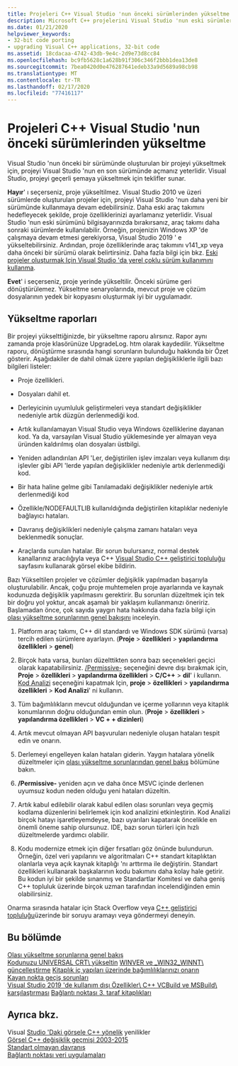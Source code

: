 ```yaml
---
title: Projeleri C++ Visual Studio 'nun önceki sürümlerinden yükseltme
description: Microsoft C++ projelerini Visual Studio 'nun eski sürümlerinden yükseltme.
ms.date: 01/21/2020
helpviewer_keywords:
- 32-bit code porting
- upgrading Visual C++ applications, 32-bit code
ms.assetid: 18cdacaa-4742-43db-9e4c-2d9e73d8cc84
ms.openlocfilehash: bc9fb5628c1a628b91f306c346f2bbb1dea13de8
ms.sourcegitcommit: 7bea0420d0e476287641edeb33a9d5689a98cb98
ms.translationtype: MT
ms.contentlocale: tr-TR
ms.lasthandoff: 02/17/2020
ms.locfileid: "77416117"
---
```

# <a name="upgrade-c-projects-from-earlier-versions-of-visual-studio"></a>Projeleri C++ Visual Studio 'nun önceki sürümlerinden yükseltme

Visual Studio 'nun önceki bir sürümünde oluşturulan bir projeyi yükseltmek için, projeyi Visual Studio 'nun en son sürümünde açmanız yeterlidir. Visual Studio, projeyi geçerli şemaya yükseltmek için teklifler sunar.

**Hayır**' ı seçerseniz, proje yükseltilmez. Visual Studio 2010 ve üzeri sürümlerde oluşturulan projeler için, projeyi Visual Studio 'nun daha yeni bir sürümünde kullanmaya devam edebilirsiniz. Daha eski araç takımını hedefleyecek şekilde, proje özelliklerinizi ayarlamanız yeterlidir. Visual Studio 'nun eski sürümünü bilgisayarınızda bırakırsanız, araç takımı daha sonraki sürümlerde kullanılabilir. Örneğin, projenizin Windows XP 'de çalışmaya devam etmesi gerekiyorsa, Visual Studio 2019 ' e yükseltebilirsiniz. Ardından, proje özelliklerinde araç takımını v141_xp veya daha önceki bir sürümü olarak belirtirsiniz. Daha fazla bilgi için bkz. [Eski projeler oluşturmak Için Visual Studio 'da yerel çoklu sürüm kullanımını kullanma](use-native-multi-targeting.md).

**Evet**' i seçerseniz, proje yerinde yükseltilir. Önceki sürüme geri dönüştürülemez. Yükseltme senaryolarında, mevcut proje ve çözüm dosyalarının yedek bir kopyasını oluşturmak iyi bir uygulamadır.

## <a name="upgrade-reports"></a>Yükseltme raporları

Bir projeyi yükselttiğinizde, bir yükseltme raporu alırsınız. Rapor aynı zamanda proje klasörünüze UpgradeLog. htm olarak kaydedilir. Yükseltme raporu, dönüştürme sırasında hangi sorunların bulunduğu hakkında bir Özet gösterir. Aşağıdakiler de dahil olmak üzere yapılan değişikliklerle ilgili bazı bilgileri listeler:

- Proje özellikleri.

- Dosyaları dahil et.

- Derleyicinin uyumluluk geliştirmeleri veya standart değişiklikler nedeniyle artık düzgün derlenmediği kod.

- Artık kullanılamayan Visual Studio veya Windows özelliklerine dayanan kod. Ya da, varsayılan Visual Studio yüklemesinde yer almayan veya üründen kaldırılmış olan dosyaları üstbilgi.

- Yeniden adlandırılan API 'Ler, değiştirilen işlev imzaları veya kullanım dışı işlevler gibi API 'lerde yapılan değişiklikler nedeniyle artık derlenmediği kod.

- Bir hata haline gelme gibi Tanılamadaki değişiklikler nedeniyle artık derlenmediği kod

- Özellikle/NODEFAULTLIB kullanıldığında değiştirilen kitaplıklar nedeniyle bağlayıcı hataları.

- Davranış değişiklikleri nedeniyle çalışma zamanı hataları veya beklenmedik sonuçlar.

- Araçlarda sunulan hatalar. Bir sorun bulursanız, normal destek kanallarınız aracılığıyla veya C++ [Visual Studio C++ geliştirici topluluğu](https://developercommunity.visualstudio.com/spaces/62/index.html) sayfasını kullanarak görsel ekibe bildirin.

Bazı Yükseltilen projeler ve çözümler değişiklik yapılmadan başarıyla oluşturulabilir. Ancak, çoğu proje muhtemelen proje ayarlarında ve kaynak kodunuzda değişiklik yapılmasını gerektirir. Bu sorunları düzeltmek için tek bir doğru yol yoktur, ancak aşamalı bir yaklaşım kullanmanızı öneririz. Başlamadan önce, çok sayıda yaygın hata hakkında daha fazla bilgi için [olası yükseltme sorunlarının genel bakışını](../porting/overview-of-potential-upgrade-issues-visual-cpp.md) inceleyin.

1. Platform araç takımı, C++ dil standardı ve Windows SDK sürümü (varsa) tercih edilen sürümlere ayarlayın. (**Proje** > **özellikleri** > **yapılandırma özellikleri** > **genel**)

1. Birçok hata varsa, bunları düzelttikten sonra bazı seçenekleri geçici olarak kapatabilirsiniz. [/Permissive-](../build/reference/permissive-standards-conformance.md) seçeneğini devre dışı bırakmak için, **Proje** > **özellikleri** > **yapılandırma özellikleri** > **C/C++**  > **dil**' i kullanın. [Kod Analizi](/cpp/code-quality/code-analysis-for-c-cpp-overview) seçeneğini kapatmak Için, **proje** > **özellikleri** > **yapılandırma özellikleri** > **Kod Analizi**' ni kullanın.

1. Tüm bağımlılıkların mevcut olduğundan ve içerme yollarının veya kitaplık konumlarının doğru olduğundan emin olun. (**Proje** > **özellikleri** > **yapılandırma özellikleri** > **VC + + dizinleri**)

1. Artık mevcut olmayan API başvuruları nedeniyle oluşan hataları tespit edin ve onarın.

1. Derlemeyi engelleyen kalan hataları giderin. Yaygın hatalara yönelik düzeltmeler için [olası yükseltme sorunlarından genel bakış](../porting/overview-of-potential-upgrade-issues-visual-cpp.md) bölümüne bakın.

1. **/Permissive-** yeniden açın ve daha önce MSVC içinde derlenen uyumsuz kodun neden olduğu yeni hataları düzeltin.

1. Artık kabul edilebilir olarak kabul edilen olası sorunları veya geçmiş kodlama düzenlerini belirlemek için kod analizini etkinleştirin. Kod Analizi birçok hatayı işaretleyemdeyse, bazı uyarıları kapatarak öncelikle en önemli öneme sahip olursunuz. IDE, bazı sorun türleri için hızlı düzeltmelerde yardımcı olabilir.

1. Kodu modernize etmek için diğer fırsatları göz önünde bulundurun. Örneğin, özel veri yapılarını ve algoritmaları C++ standart kitaplıktan olanlarla veya açık kaynak kitaplığı 'nı arttırma ile değiştirin. Standart özellikleri kullanarak başkalarının kodu bakımını daha kolay hale getirir. Bu kodun iyi bir şekilde sınanmış ve Standartlar Komitesi ve daha geniş C++ topluluk üzerinde birçok uzman tarafından incelendiğinden emin olabilirsiniz.

Onarma sırasında hatalar için Stack Overflow veya [ C++ geliştirici topluluğu](https://developercommunity.visualstudio.com/spaces/62/index.html)üzerinde bir soruyu aramayı veya göndermeyi deneyin.

## <a name="in-this-section"></a>Bu bölümde

[Olası yükseltme sorunlarına genel bakış](overview-of-potential-upgrade-issues-visual-cpp.md)\
[Kodunuzu UNIVERSAL CRT\ yükseltin](upgrade-your-code-to-the-universal-crt.md)
[WINVER ve _WIN32_WINNT\ güncelleştirme](modifying-winver-and-win32-winnt.md)
[Kitaplık iç yapıları üzerinde bağımlılıklarınızı onarın](fix-your-dependencies-on-library-internals.md)\
[Kayan nokta geçiş sorunları](floating-point-migration-issues.md)\
[Visual Studio 2019 'de kullanım dışı Özellikler\ C++ ](features-deprecated-in-visual-studio.md)
[VCBuild ve MSBuild\ karşılaştırması](build-system-changes.md)
[Bağlantı noktası 3. taraf kitaplıkları](porting-third-party-libraries.md)

## <a name="see-also"></a>Ayrıca bkz.

Visual [Studio 'Daki görsele C++ yönelik](../overview/what-s-new-for-visual-cpp-in-visual-studio.md) yenilikler\
[Görsel C++ değişiklik geçmişi 2003-2015](../porting/visual-cpp-change-history-2003-2015.md)\
[Standart olmayan davranış](../cpp/nonstandard-behavior.md)\
[Bağlantı noktası veri uygulamaları](../data/data-access-programming-mfc-atl.md)
